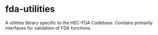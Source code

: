 # fda-utilities
A utilities library specific to the HEC-FDA Codebase. Contains primarily interfaces for validation of FDA functions. 
